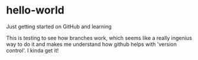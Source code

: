 # hello-world
Just getting started on GitHub and learning 

This is testing to see how branches work, which seems like a really ingenius way to do it and makes me understand how github helps with 'version control'. I kinda get it!
